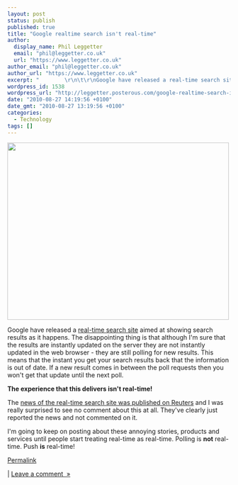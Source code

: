 ```yaml
---
layout: post
status: publish
published: true
title: "Google realtime search isn't real-time"
author:
  display_name: Phil Leggetter
  email: "phil@leggetter.co.uk"
  url: "https://www.leggetter.co.uk"
author_email: "phil@leggetter.co.uk"
author_url: "https://www.leggetter.co.uk"
excerpt: "        \r\n\t\r\nGoogle have released a real-time search site aimed at showing search results as it happens. The disappointing thing is that although I&#039;m sure that the results are instantly updated on the server they are not instantly updated in the web..."
wordpress_id: 1538
wordpress_url: "http://leggetter.posterous.com/google-realtime-search-isnt-real-time"
date: "2010-08-27 14:19:56 +0100"
date_gmt: "2010-08-27 13:19:56 +0100"
categories:
  - Technology
tags: []
---
```


<p><a href='http://posterous.com/getfile/files.posterous.com/leggetter/Kw7asyQSkyuE7vJHA3DgUtMvWJ45NbusBl2OTLBOumSdJz5xuX752qbRu4CY/PollingIsNotRealTime.png.scaled.1000.jpg'><img src="http://posterous.com/getfile/files.posterous.com/leggetter/fczBA2jCZCADsQv3BGYjDjVoFqiuNP5b9pVgfZD9JTusGxfvy6WH3wDYw5r2/PollingIsNotRealTime.png.scaled.500.jpg" width="500" height="400"/></a></p>
<p>Google have released a <a href="http://www.google.com/realtime?esrch=RealtimeLaunch::Experiment">real-time search site</a> aimed at showing search results as it happens. The disappointing thing is that although I&#39;m sure that the results are instantly updated on the server they are not instantly updated in the web browser - they are still polling for new results. This means that the instant you get your search results back that the information is out of date. If a new result comes in between the poll requests then you won&#39;t get that update until the next poll.</p>
<p><b>The experience that this delivers isn&#39;t real-time!</b></p>
<p>The <a href="http://www.reuters.com/article/idUSTRE67P4L320100826">news of the real-time search site was published on Reuters</a> and I was really surprised to see no comment about this at all. They&#39;ve clearly just reported the news and not commented on it.</p>
<p>I&#39;m going to keep on posting about these annoying stories, products and services until people start treating real-time as real-time. Polling is <b>not</b> real-time. Push <b>is</b> real-time!</p>
<p><a href="http://leggetter.posterous.com/google-realtime-search-isnt-real-time">Permalink</a> </p>
<p>	| <a href="http://leggetter.posterous.com/google-realtime-search-isnt-real-time#comment">Leave a comment&nbsp;&nbsp;&raquo;</a></p>

